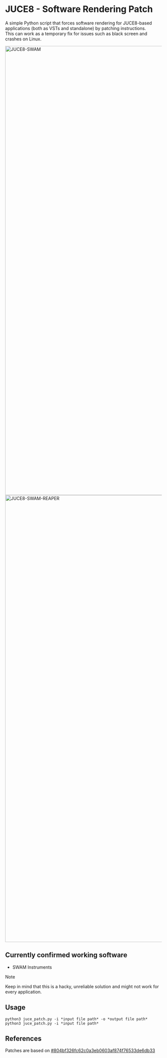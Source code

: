 # JUCE8 - Software Rendering Patch
A simple Python script that forces software rendering for JUCE8-based applications (both as VSTs and standalone) by patching instructions.\
This can work as a temporary fix for issues such as black screen and crashes on Linux.

<img width="2555" height="1440" alt="JUCE8-SWAM" src="https://github.com/user-attachments/assets/31596af7-9792-491d-9b39-48651bc3ec7f" />
<img width="2513" height="1433" alt="JUCE8-SWAM-REAPER" src="https://github.com/user-attachments/assets/6e1abf75-ade3-499c-92b1-e72ce634d5a2" />

## Currently confirmed working software
- SWAM Instruments

> [!NOTE]
> Keep in mind that this is a hacky, unreliable solution and might not work for every application.

## Usage
```
python3 juce_patch.py -i *input file path* -o *output file path*
python3 juce_patch.py -i *input file path*
```

## References
Patches are based on [#804bf326fc62c0a3eb0603af874f76533de6db33](https://github.com/Pflugshaupt/JUCE/commit/804bf326fc62c0a3eb0603af874f76533de6db33)
